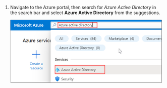 1. Navigate to the Azure portal, then search for *Azure Active Directory* in the search bar and select **Azure Active Directory** from the suggestions.

    ![](media/ss4.png)
